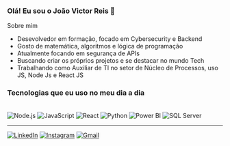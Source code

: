 ### Olá! Eu sou o João Victor Reis 👾

Sobre mim

-  Desevolvedor em formação, focado em Cybersecurity e Backend
-  Gosto de matemática, algoritmos e lógica de programação
-  Atualmente focando em segurança de APIs
-  Buscando criar os próprios projetos e se destacar no mundo Tech
-  Trabalhando como Auxiliar de TI no setor de Núcleo de Processos, uso JS, Node Js e React JS
  

### Tecnologias que eu uso no meu dia a dia 

<div style="display: inline_block"><br/>
    <img align="center" alt="Node.js" src="https://img.shields.io/badge/node.js-6DA55F?style=for-the-badge&logo=node.js&logoColor=white" />
    <img align="center" alt="JavaScript" src="https://img.shields.io/badge/javascript-%23323330.svg?style=for-the-badge&logo=javascript&logoColor=%23F7DF1E" />
    <img align="center" alt="React" src="https://img.shields.io/badge/react-%2320232a.svg?style=for-the-badge&logo=react&logoColor=%2361DAFB" />
    <img align="center" alt="Python" src="https://img.shields.io/badge/python-3670A0?style=for-the-badge&logo=python&logoColor=ffdd54" />
    <img align="center" alt="Power BI" src="https://img.shields.io/badge/power_bi-F2C811?style=for-the-badge&logo=powerbi&logoColor=black" />
    <img align="center" alt="SQL Server" src="https://img.shields.io/badge/Microsoft%20SQL%20Server-CC2927?style=for-the-badge&logo=microsoft%20sql%20server&logoColor=white" />
  
</div>


---

[![LinkedIn](https://img.shields.io/badge/LinkedIn-0077B5?style=for-the-badge&logo=linkedin&logoColor=white)](https://www.linkedin.com/in/joaolimareis/)
[![Instagram](https://img.shields.io/badge/Instagram-%23E4405F.svg?style=for-the-badge&logo=Instagram&logoColor=white)](https://www.instagram.com/)
[![Gmail](https://img.shields.io/badge/Gmail-D14836?style=for-the-badge&logo=gmail&logoColor=white)](victorreislima186@gmail.com)







